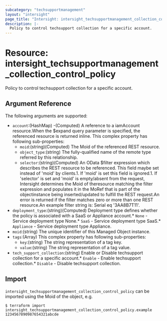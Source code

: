 ```yaml
---
subcategory: "techsupportmanagement"
layout: "intersight"
page_title: "Intersight: intersight_techsupportmanagement_collection_control_policy"
description: |-
  Policy to control techsupport collection for a specific account.
---
```


# Resource: intersight_techsupportmanagement_collection_control_policy
Policy to control techsupport collection for a specific account.
## Argument Reference
The following arguments are supported:
* `account`:(HashMap) -(Computed) A reference to a iamAccount resource.When the $expand query parameter is specified, the referenced resource is returned inline. 
This complex property has following sub-properties:
  + `moid`:(string)(Computed) The Moid of the referenced REST resource. 
  + `object_type`:(string) The fully-qualified name of the remote type referred by this relationship. 
  + `selector`:(string)(Computed) An OData $filter expression which describes the REST resource to be referenced. This field maybe set instead of 'moid' by clients.1. If 'moid' is set this field is ignored.1. If 'selector' is set and 'moid' is empty/absent from the request, Intersight determines the Moid of theresource matching the filter expression and populates it in the MoRef that is part of the objectinstance being inserted/updated to fulfill the REST request.An error is returned if the filter matches zero or more than one REST resource.An example filter string is: Serial eq '3AA8B7T11'. 
* `deployment_type`:(string)(Computed) Deployment type defines whether the policy is associated with a SaaS or Appliance account.* `None` - Service deployment type None.* `SaaS` - Service deployment type SaaS.* `Appliance` - Service deployment type Appliance. 
* `moid`:(string) The unique identifier of this Managed Object instance. 
* `tags`:(Array)
This complex property has following sub-properties:
  + `key`:(string) The string representation of a tag key. 
  + `value`:(string) The string representation of a tag value. 
* `tech_support_collection`:(string) Enable or Disable techsupport collection for a specific account.* `Enable` - Enable techsupport collection.* `Disable` - Disable techsupport collection. 


## Import
`intersight_techsupportmanagement_collection_control_policy` can be imported using the Moid of the object, e.g.
```
$ terraform import intersight_techsupportmanagement_collection_control_policy.example 1234567890987654321abcde
``` 